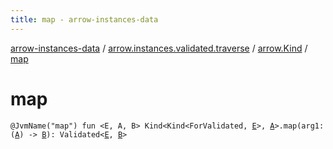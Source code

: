 ```yaml
---
title: map - arrow-instances-data
---
```


[arrow-instances-data](../../index.html) / [arrow.instances.validated.traverse](../index.html) / [arrow.Kind](index.html) / [map](./map.html)

# map

`@JvmName("map") fun <E, A, B> Kind<Kind<ForValidated, `[`E`](map.html#E)`>, `[`A`](map.html#A)`>.map(arg1: (`[`A`](map.html#A)`) -> `[`B`](map.html#B)`): Validated<`[`E`](map.html#E)`, `[`B`](map.html#B)`>`